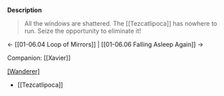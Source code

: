 **Description**
> All the windows are shattered. The [[Tezcatlipoca]] has nowhere to run. Seize the opportunity to eliminate it!

← [[01-06.04 Loop of Mirrors]] | [[01-06.06 Falling Asleep Again]] →

Companion: [[Xavier]]

[[Wanderer]](s)
* [[Tezcatlipoca]]